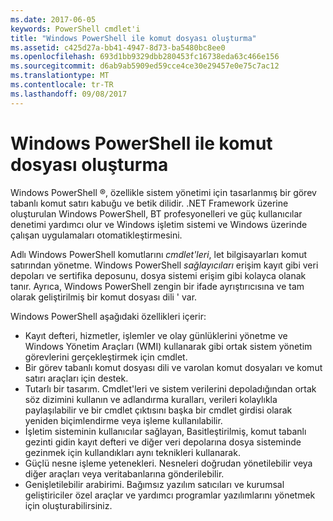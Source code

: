 ```yaml
---
ms.date: 2017-06-05
keywords: PowerShell cmdlet'i
title: "Windows PowerShell ile komut dosyası oluşturma"
ms.assetid: c425d27a-bb41-4947-8d73-ba5480bc8ee0
ms.openlocfilehash: 693d1bb9329dbb280453fc16738eda63c466e156
ms.sourcegitcommit: d6ab9ab5909ed59cce4ce30e29457e0e75c7ac12
ms.translationtype: MT
ms.contentlocale: tr-TR
ms.lasthandoff: 09/08/2017
---
```

# <a name="scripting-with-windows-powershell"></a>Windows PowerShell ile komut dosyası oluşturma

Windows PowerShell ®, özellikle sistem yönetimi için tasarlanmış bir görev tabanlı komut satırı kabuğu ve betik dilidir. .NET Framework üzerine oluşturulan Windows PowerShell, BT profesyonelleri ve güç kullanıcılar denetimi yardımcı olur ve Windows işletim sistemi ve Windows üzerinde çalışan uygulamaları otomatikleştirmesini.

Adlı Windows PowerShell komutlarını *cmdlet'leri*, let bilgisayarları komut satırından yönetme. Windows PowerShell *sağlayıcıları* erişim kayıt gibi veri depoları ve sertifika deposunu, dosya sistemi erişim gibi kolayca olanak tanır. Ayrıca, Windows PowerShell zengin bir ifade ayrıştırıcısına ve tam olarak geliştirilmiş bir komut dosyası dili ' var.

Windows PowerShell aşağıdaki özellikleri içerir:

- Kayıt defteri, hizmetler, işlemler ve olay günlüklerini yönetme ve Windows Yönetim Araçları (WMI) kullanarak gibi ortak sistem yönetim görevlerini gerçekleştirmek için cmdlet.
- Bir görev tabanlı komut dosyası dili ve varolan komut dosyaları ve komut satırı araçları için destek.
- Tutarlı bir tasarım. Cmdlet'leri ve sistem verilerini depoladığından ortak söz dizimini kullanın ve adlandırma kuralları, verileri kolaylıkla paylaşılabilir ve bir cmdlet çıktısını başka bir cmdlet girdisi olarak yeniden biçimlendirme veya işleme kullanılabilir.
- İşletim sisteminin kullanıcılar sağlayan, Basitleştirilmiş, komut tabanlı gezinti gidin kayıt defteri ve diğer veri depolarına dosya sisteminde gezinmek için kullandıkları aynı teknikleri kullanarak.
- Güçlü nesne işleme yetenekleri. Nesneleri doğrudan yönetilebilir veya diğer araçları veya veritabanlarına gönderilebilir.
- Genişletilebilir arabirimi. Bağımsız yazılım satıcıları ve kurumsal geliştiriciler özel araçlar ve yardımcı programlar yazılımlarını yönetmek için oluşturabilirsiniz.

